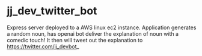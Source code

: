 # jj_dev_twitter_bot

Express server deployed to a AWS linux ec2 instance. Application generates a random noun, has openai bot deliver the explanation of noun with a comedic touch! It then will tweet out the explanation to https://twitter.com/jj_devbot_
